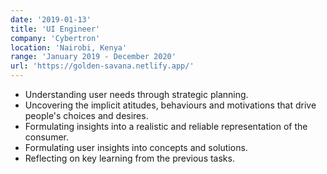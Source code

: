 ```yaml
---
date: '2019-01-13'
title: 'UI Engineer'
company: 'Cybertron'
location: 'Nairobi, Kenya'
range: 'January 2019 - December 2020'
url: 'https://golden-savana.netlify.app/'
---
```


- Understanding user needs through strategic planning.
- Uncovering the implicit atitudes, behaviours and motivations that drive people's choices and desires.
- Formulating insights into a realistic and reliable representation of the consumer. 
- Formulating user insights into concepts and solutions. 
- Reflecting on key learning from the previous tasks.
 
